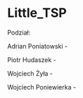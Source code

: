 # Little_TSP

Podział:

Adrian Poniatowski - 

Piotr Hudaszek - 

Wojciech Żyła - 

Wojciech Poniewierka - 
